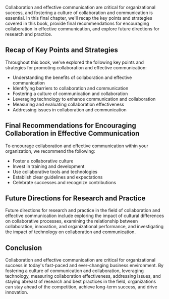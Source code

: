 
Collaboration and effective communication are critical for organizational success, and fostering a culture of collaboration and communication is essential. In this final chapter, we'll recap the key points and strategies covered in this book, provide final recommendations for encouraging collaboration in effective communication, and explore future directions for research and practice.

Recap of Key Points and Strategies
----------------------------------

Throughout this book, we've explored the following key points and strategies for promoting collaboration and effective communication:

* Understanding the benefits of collaboration and effective communication
* Identifying barriers to collaboration and communication
* Fostering a culture of communication and collaboration
* Leveraging technology to enhance communication and collaboration
* Measuring and evaluating collaboration effectiveness
* Addressing issues in collaboration and communication

Final Recommendations for Encouraging Collaboration in Effective Communication
------------------------------------------------------------------------------

To encourage collaboration and effective communication within your organization, we recommend the following:

* Foster a collaborative culture
* Invest in training and development
* Use collaborative tools and technologies
* Establish clear guidelines and expectations
* Celebrate successes and recognize contributions

Future Directions for Research and Practice
-------------------------------------------

Future directions for research and practice in the field of collaboration and effective communication include exploring the impact of cultural differences on collaborative processes, examining the relationship between collaboration, innovation, and organizational performance, and investigating the impact of technology on collaboration and communication.

Conclusion
----------

Collaboration and effective communication are critical for organizational success in today's fast-paced and ever-changing business environment. By fostering a culture of communication and collaboration, leveraging technology, measuring collaboration effectiveness, addressing issues, and staying abreast of research and best practices in the field, organizations can stay ahead of the competition, achieve long-term success, and drive innovation.
